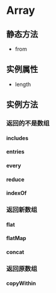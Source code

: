 # Array

## 静态方法

- from

## 实例属性

- length

## 实例方法

### 返回的不是数组

#### includes

#### entries

#### every

#### reduce

#### indexOf

### 返回新数组

#### flat

#### flatMap

#### concat

### 返回原数组

#### copyWithin
